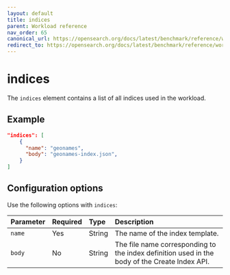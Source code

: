 ```yaml
---
layout: default
title: indices
parent: Workload reference
nav_order: 65
canonical_url: https://opensearch.org/docs/latest/benchmark/reference/workloads/indices/
redirect_to: https://opensearch.org/docs/latest/benchmark/reference/workloads/indices/
---
```


# indices

The `indices` element contains a list of all indices used in the workload. 

## Example

```json
"indices": [
    {
      "name": "geonames",
      "body": "geonames-index.json",
    }
]
```

## Configuration options

Use the following options with `indices`:

Parameter | Required | Type | Description
:--- | :--- | :--- | :---
`name` | Yes | String | The name of the index template. 
`body` | No | String | The file name corresponding to the index definition used in the body of the Create Index API. 

